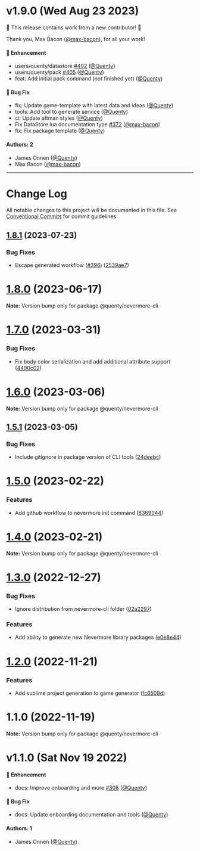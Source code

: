 # v1.9.0 (Wed Aug 23 2023)

:tada: This release contains work from a new contributor! :tada:

Thank you, Max Bacon ([@max-bacon](https://github.com/max-bacon)), for all your work!

#### 🚀 Enhancement

- users/quenty/datastore [#402](https://github.com/Quenty/NevermoreEngine/pull/402) ([@Quenty](https://github.com/Quenty))
- users/quenty/pack [#405](https://github.com/Quenty/NevermoreEngine/pull/405) ([@Quenty](https://github.com/Quenty))
- feat: Add initial pack command (not finished yet) ([@Quenty](https://github.com/Quenty))

#### 🐛 Bug Fix

- fix: Update game-template with latest data and ideas ([@Quenty](https://github.com/Quenty))
- tools: Add tool to generate service ([@Quenty](https://github.com/Quenty))
- ci: Update aftman styles ([@Quenty](https://github.com/Quenty))
- Fix DataStore.lua documentation type [#372](https://github.com/Quenty/NevermoreEngine/pull/372) ([@max-bacon](https://github.com/max-bacon))
- fix: Fix package template ([@Quenty](https://github.com/Quenty))

#### Authors: 2

- James Onnen ([@Quenty](https://github.com/Quenty))
- Max Bacon ([@max-bacon](https://github.com/max-bacon))

---

# Change Log

All notable changes to this project will be documented in this file.
See [Conventional Commits](https://conventionalcommits.org) for commit guidelines.

## [1.8.1](https://github.com/Quenty/Nevermore/compare/@quenty/nevermore-cli@1.8.0...@quenty/nevermore-cli@1.8.1) (2023-07-23)


### Bug Fixes

* Escape generated workflow ([#396](https://github.com/Quenty/Nevermore/issues/396)) ([2539ae7](https://github.com/Quenty/Nevermore/commit/2539ae767c5c6b87468a065f142c01006f9444eb))





# [1.8.0](https://github.com/Quenty/Nevermore/compare/@quenty/nevermore-cli@1.7.0...@quenty/nevermore-cli@1.8.0) (2023-06-17)

**Note:** Version bump only for package @quenty/nevermore-cli





# [1.7.0](https://github.com/Quenty/Nevermore/compare/@quenty/nevermore-cli@1.6.0...@quenty/nevermore-cli@1.7.0) (2023-03-31)


### Bug Fixes

* Fix body color serialization and add additional attribute support ([4490c02](https://github.com/Quenty/Nevermore/commit/4490c02d990b9531ef6f4a49340be06a26f1ee52))





# [1.6.0](https://github.com/Quenty/Nevermore/compare/@quenty/nevermore-cli@1.5.1...@quenty/nevermore-cli@1.6.0) (2023-03-06)

**Note:** Version bump only for package @quenty/nevermore-cli





## [1.5.1](https://github.com/Quenty/Nevermore/compare/@quenty/nevermore-cli@1.5.0...@quenty/nevermore-cli@1.5.1) (2023-03-05)


### Bug Fixes

* Include gitignore in package version of CLI tools ([24deebc](https://github.com/Quenty/Nevermore/commit/24deebc055fbd5149256d8ff32d3bd658859f7c7))





# [1.5.0](https://github.com/Quenty/Nevermore/compare/@quenty/nevermore-cli@1.4.0...@quenty/nevermore-cli@1.5.0) (2023-02-22)


### Features

* Add github workflow to nevermore init command ([8369044](https://github.com/Quenty/Nevermore/commit/83690442c0914ed8b766348f12f79ea233dae3aa))





# [1.4.0](https://github.com/Quenty/Nevermore/compare/@quenty/nevermore-cli@1.3.0...@quenty/nevermore-cli@1.4.0) (2023-02-21)

**Note:** Version bump only for package @quenty/nevermore-cli





# [1.3.0](https://github.com/Quenty/Nevermore/compare/@quenty/nevermore-cli@1.2.0...@quenty/nevermore-cli@1.3.0) (2022-12-27)


### Bug Fixes

* Ignore distribution from nevermore-cli folder ([02a2297](https://github.com/Quenty/Nevermore/commit/02a2297065478bf0d457463cdf46719fe564efcc))


### Features

* Add ability to generate new Nevermore library packages ([e0e8e44](https://github.com/Quenty/Nevermore/commit/e0e8e44a21692d4c383274985d01a965dcfe389c))





# [1.2.0](https://github.com/Quenty/Nevermore/compare/@quenty/nevermore-cli@1.1.0...@quenty/nevermore-cli@1.2.0) (2022-11-21)


### Features

* Add sublime project generation to game generator ([fc6509d](https://github.com/Quenty/Nevermore/commit/fc6509d3ebcf25dcdddf6637ca55f4aad9c00c7c))





# 1.1.0 (2022-11-19)

**Note:** Version bump only for package @quenty/nevermore-cli





# v1.1.0 (Sat Nov 19 2022)

#### 🚀 Enhancement

- docs: Improve onboarding and more [#308](https://github.com/Quenty/NevermoreEngine/pull/308) ([@Quenty](https://github.com/Quenty))

#### 🐛 Bug Fix

- docs: Update onboarding documentation and tools ([@Quenty](https://github.com/Quenty))

#### Authors: 1

- James Onnen ([@Quenty](https://github.com/Quenty))
